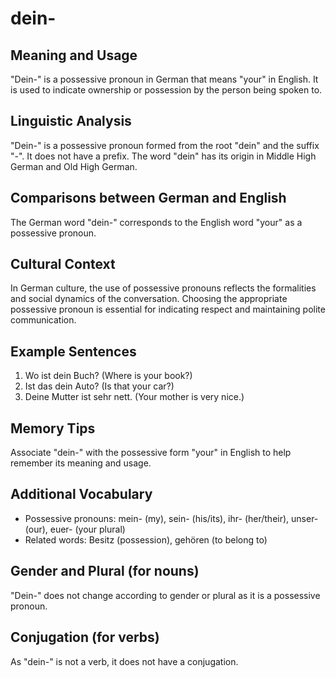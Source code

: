 # dein-
## Meaning and Usage
"Dein-" is a possessive pronoun in German that means "your" in English. It is used to indicate ownership or possession by the person being spoken to.

## Linguistic Analysis
"Dein-" is a possessive pronoun formed from the root "dein" and the suffix "-". It does not have a prefix. The word "dein" has its origin in Middle High German and Old High German.

## Comparisons between German and English
The German word "dein-" corresponds to the English word "your" as a possessive pronoun.

## Cultural Context
In German culture, the use of possessive pronouns reflects the formalities and social dynamics of the conversation. Choosing the appropriate possessive pronoun is essential for indicating respect and maintaining polite communication.

## Example Sentences
1. Wo ist dein Buch? (Where is your book?)
2. Ist das dein Auto? (Is that your car?)
3. Deine Mutter ist sehr nett. (Your mother is very nice.)

## Memory Tips
Associate "dein-" with the possessive form "your" in English to help remember its meaning and usage.

## Additional Vocabulary
- Possessive pronouns: mein- (my), sein- (his/its), ihr- (her/their), unser- (our), euer- (your plural)
- Related words: Besitz (possession), gehören (to belong to)

## Gender and Plural (for nouns)
"Dein-" does not change according to gender or plural as it is a possessive pronoun.

## Conjugation (for verbs)
As "dein-" is not a verb, it does not have a conjugation.